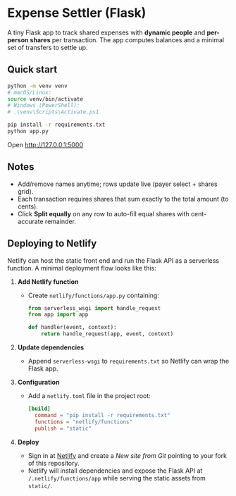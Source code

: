 # Expense Settler (Flask)

A tiny Flask app to track shared expenses with **dynamic people** and **per-person shares** per transaction.
The app computes balances and a minimal set of transfers to settle up.

## Quick start

```bash
python -m venv venv
# macOS/Linux:
source venv/bin/activate
# Windows (PowerShell):
# .\venv\Scripts\Activate.ps1

pip install -r requirements.txt
python app.py
```

Open http://127.0.0.1:5000

## Notes
- Add/remove names anytime; rows update live (payer select + shares grid).
- Each transaction requires shares that sum exactly to the total amount (to cents).
- Click **Split equally** on any row to auto-fill equal shares with cent-accurate remainder.

## Deploying to Netlify

Netlify can host the static front end and run the Flask API as a serverless
function. A minimal deployment flow looks like this:

1. **Add Netlify function**
   - Create `netlify/functions/app.py` containing:

     ```python
     from serverless_wsgi import handle_request
     from app import app

     def handler(event, context):
         return handle_request(app, event, context)
     ```

2. **Update dependencies**
   - Append `serverless-wsgi` to `requirements.txt` so Netlify can wrap the
     Flask app.

3. **Configuration**
   - Add a `netlify.toml` file in the project root:

     ```toml
     [build]
       command = "pip install -r requirements.txt"
       functions = "netlify/functions"
       publish = "static"
     ```

4. **Deploy**
   - Sign in at [Netlify](https://www.netlify.com/) and create a *New site from
     Git* pointing to your fork of this repository.
   - Netlify will install dependencies and expose the Flask API at
     `/.netlify/functions/app` while serving the static assets from `static/`.
